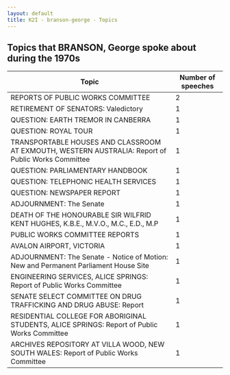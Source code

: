 ```yaml
---
layout: default
title: K2I - branson-george - Topics
---
```

## Topics that BRANSON, George spoke about during the 1970s

| Topic | Number of speeches |
|--------------|----------------|
|REPORTS OF PUBLIC WORKS COMMITTEE|2|
|RETIREMENT OF SENATORS: Valedictory|1|
|QUESTION: EARTH TREMOR IN CANBERRA|1|
|QUESTION: ROYAL TOUR|1|
|TRANSPORTABLE HOUSES AND CLASSROOM AT EXMOUTH, WESTERN AUSTRALIA: Report of Public Works Committee|1|
|QUESTION: PARLIAMENTARY HANDBOOK|1|
|QUESTION: TELEPHONIC HEALTH SERVICES|1|
|QUESTION: NEWSPAPER REPORT|1|
|ADJOURNMENT: The Senate|1|
|DEATH OF THE HONOURABLE SIR WILFRID KENT HUGHES, K.B.E., M.V.O., M.C., E.D., M.P|1|
|PUBLIC WORKS COMMITTEE REPORTS|1|
|AVALON AIRPORT, VICTORIA|1|
|ADJOURNMENT: The Senate - Notice of Motion: New and Permanent Parliament House Site|1|
|ENGINEERING SERVICES, ALICE SPRINGS: Report of Public Works Committee|1|
|SENATE SELECT COMMITTEE ON DRUG TRAFFICKING AND DRUG ABUSE: Report|1|
|RESIDENTIAL COLLEGE FOR ABORIGINAL STUDENTS, ALICE SPRINGS: Report of Public Works Committee|1|
|ARCHIVES REPOSITORY AT VILLA WOOD, NEW SOUTH WALES: Report of Public Works Committee|1|
